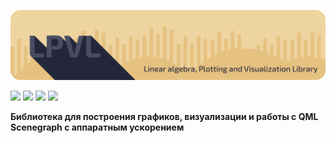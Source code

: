 ![](doc/logo.png)

![](https://img.shields.io/badge/Qt-41CD52?style=for-the-badge&logo=qt&logoColor=white) ![](https://img.shields.io/badge/C%2B%2B-00599C?style=for-the-badge&logo=c%2B%2B&logoColor=white) ![](https://img.shields.io/badge/CMake-064F8C?style=for-the-badge&logo=cmake&logoColor=white) ![](https://img.shields.io/badge/OpenGL-FFFFFF?style=for-the-badge&logo=opengl)



**Библиотека для построения графиков, визуализации и работы с QML Scenegraph с аппаратным ускорением**

